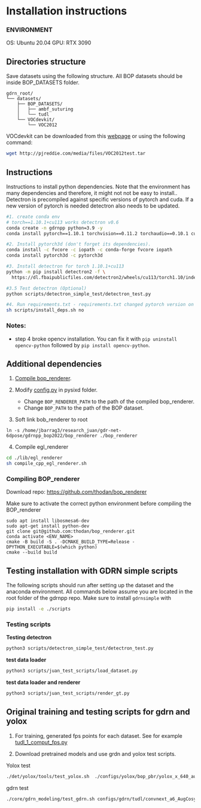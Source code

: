 # Installation instructions

### ENVIRONMENT
OS: Ubuntu 20.04
GPU: RTX 3090

## Directories structure
Save datasets using the following structure. All BOP datasets should be inside BOP_DATASETS folder.

```
gdrn_root/
└── datasets/
    ├── BOP_DATASETS/
    │   ├── ambf_suturing
    │   └── tudl
    └── VOCdevkit/
        └── VOC2012
```

VOCdevkit can be downloaded from this [webpage](https://pjreddie.com/projects/pascal-voc-dataset-mirror/) or using the following command:

```bash
wget http://pjreddie.com/media/files/VOC2012test.tar
```

## Instructions
Instructions to install python dependencies. Note that the environment has many dependencies and therefore, it might not not be easy to install.. Detectron is precompiled against specific versions of pytorch and cuda. If a new version of pytorch is needed detectron also needs to be updated.

``` bash
#1. create conda env
# torch==1.10.1+cu113 works detectron v0.6 
conda create -n gdrnpp python=3.9 -y 
conda install pytorch==1.10.1 torchvision==0.11.2 torchaudio==0.10.1 cudatoolkit=11.3 -c pytorch -c conda-forge

#2. Install pytorch3d (don't forget its dependencies).
conda install -c fvcore -c iopath -c conda-forge fvcore iopath
conda install pytorch3d -c pytorch3d

#3. Install detectron for torch 1.10.1+cu113
python -m pip install detectron2 -f \
  https://dl.fbaipublicfiles.com/detectron2/wheels/cu113/torch1.10/index.html

#3.5 Test detectron (Optional)
python scripts/detectron_simple_test/detectron_test.py

#4. Run requirements.txt - requirements.txt changed pytorch version on the process.
sh scripts/install_deps.sh no

```

### Notes:
* step 4 broke opencv installation. You can fix it with `pip uninstall opencv-python` followed by `pip install opencv-python`.

## Additional dependencies 
1. [Compile bop_renderer](#compiling-bop_renderer). 

2. Modify [config.py](./lib/pysixd/config.py) in pysixd folder.
    * Change `BOP_RENDERER_PATH` to the path of the compiled bop_renderer.
    * Change `BOP_PATH` to the path of the BOP dataset.

3. Soft link bob_renderer to root 

```
ln -s /home/jbarrag3/research_juan/gdr-net-6dpose/gdrnpp_bop2022/bop_renderer ./bop_renderer
```
4. Compile egl_renderer
```bash
cd ./lib/egl_renderer
sh compile_cpp_egl_renderer.sh
```


### Compiling BOP_renderer

Download repo: https://github.com/thodan/bop_renderer

Make sure to activate the correct python environment before compiling the BOP_renderer

```
sudo apt install libosmesa6-dev
sudo apt-get install python-dev
git clone git@github.com:thodan/bop_renderer.git
conda activate <ENV_NAME>
cmake -B build -S . -DCMAKE_BUILD_TYPE=Release -DPYTHON_EXECUTABLE=$(which python)
cmake --build build
```

## Testing installation with GDRN simple scripts

The following scripts should run after setting up the dataset and the anaconda environment. All commands below assume you are located in the root folder of the gdrnpp repo. Make sure to install `gdrnsimple` with 

```bash
pip install -e ./scripts
```

### Testing scripts

**Testing detectron**
```bash
python3 scripts/detectron_simple_test/detectron_test.py
```

**test data loader**
```bash
python3 scripts/juan_test_scripts/load_dataset.py
```

**test data loader and renderer**
```bash
python3 scripts/juan_test_scripts/render_gt.py
```

## Original training and testing scripts for gdrn and yolox

1. For training, generated fps points for each dataset. See for example [tudl_1_comput_fps.py](./core/gdrn_modeling/tools/tudl/tudl_1_compute_fps.py)

2. Download pretrained models and use grdn and yolox test scripts.

Yolox test
```bash
./det/yolox/tools/test_yolox.sh  ./configs/yolox/bop_pbr/yolox_x_640_augCozyAAEhsv_ranger_30_epochs_tudl_real_pbr_tudl_bop_test.py 0 ./output/pretrained/yolox_x_640_augCozyAAEhsv_ranger_30_epochs_tudl_real_pbr_tudl_bop_test/model_final.pth
```

gdrn test
```bash
./core/gdrn_modeling/test_gdrn.sh configs/gdrn/tudl/convnext_a6_AugCosyAAEGray_BG05_mlL1_DMask_amodalClipBox_classAware_tudl.py 0 ./output/pretrained/tudl/convnext_a6_AugCosyAAEGray_BG05_mlL1_DMask_amodalClipBox_classAware_tudl/model_final_wo_optim.pth
```
